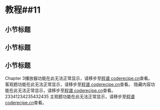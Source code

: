 # 教程##11
## 小节标题
## 小节标题
## 小节标题
Chapter 3<cr type="player" parameters="ABCDE=="><notice>播放器功能在此无法正常显示，请移步至[程谱 coderecipe.cn](https://coderecipe.cn/learn/1)查看。</notice></cr>
<cr type="select" parameters='["1","A. 1","B. 1",0]'><notice>客观题功能在此无法正常显示，请移步至[程谱 coderecipe.cn](https://coderecipe.cn/learn/1)查看。</notice></cr>
<cr type="hidden-btn" parameters="点击显示本题解析"><notice>隐藏内容功能在此无法正常显示，请移步至[程谱 coderecipe.cn](https://coderecipe.cn/learn/1)查看。</notice>23341234235432435</cr>
<cr type="input" parameters='["11443","在这里输入你的回答","点击查看解析","144431"]'><notice>主观题功能在此无法正常显示，请移步至[程谱 coderecipe.cn](https://coderecipe.cn/learn/1)查看。</notice></cr>